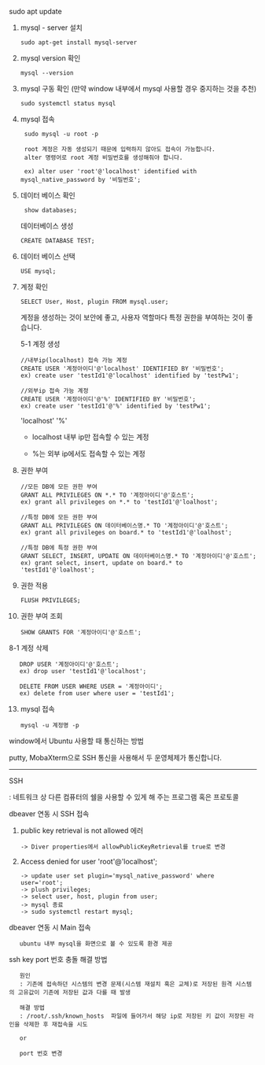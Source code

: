  sudo apt update

1. mysql - server 설치

       sudo apt-get install mysql-server

2. mysql version 확인

       mysql --version
   
3. mysql 구동 확인 (만약 window 내부에서 mysql 사용할 경우 중지하는 것을 추천)

       sudo systemctl status mysql

4. mysql 접속

        sudo mysql -u root -p

        root 계정은 자동 생성되기 때문에 입력하지 않아도 접속이 가능합니다.
        alter 명령어로 root 계정 비밀번호를 생성해줘야 합니다.

        ex) alter user 'root'@'localhost' identified with mysql_native_password by '비밀번호';
   
6. 데이터 베이스 확인 

        show databases;

     데이터베이스 생성

       CREATE DATABASE TEST;

8. 데이터 베이스 선택

       USE mysql;

9. 계정 확인

       SELECT User, Host, plugin FROM mysql.user;

   계정을 생성하는 것이 보안에 좋고, 사용자 역할마다 특정 권한을 부여하는 것이 좋습니다.

   5-1 계정 생성

       //내부ip(localhost) 접속 가능 계정
       CREATE USER '계정아이디'@'localhost' IDENTIFIED BY '비밀번호';
       ex) create user 'testId1'@'localhost' identified by 'testPw1';

       //외부ip 접속 가능 계정
       CREATE USER '계정아이디'@'%' IDENTIFIED BY '비밀번호';
       ex) create user 'testId1'@'%' identified by 'testPw1';

     'localhost' '%'
     + localhost 내부 ip만 접속할 수 있는 계정
     
     + %는 외부 ip에서도 접속할 수 있는 계정  


10. 권한 부여

        //모든 DB에 모든 권한 부여
        GRANT ALL PRIVILEGES ON *.* TO '계정아이디'@'호스트';
        ex) grant all privileges on *.* to 'testId1'@'loalhost';

        //특정 DB에 모든 권한 부여
        GRANT ALL PRIVILEGES ON 데이터베이스명.* TO '계정아이디'@'호스트';
        ex) grant all privileges on board.* to 'testId1'@'loalhost';

        //특정 DB에 특정 권한 부여
        GRANT SELECT, INSERT, UPDATE ON 데이터베이스명.* TO '계정아이디'@'호스트';
        ex) grant select, insert, update on board.* to 'testId1'@'loalhost';

11. 권한 적용

        FLUSH PRIVILEGES;

12. 권한 부여 조회

        SHOW GRANTS FOR '계정아이디'@'호스트';

   8-1 계정 삭제

       DROP USER '계정아이디'@'호스트';
       ex) drop user 'testId1'@'localhost';

       DELETE FROM USER WHERE USER = '계정아이디';
       ex) delete from user where user = 'testId1';

13. mysql 접속

        mysql -u 계정명 -p


window에서 Ubuntu 사용할 때 통신하는 방법

putty, MobaXterm으로 SSH 통신을 사용해서 두 운영체제가 통신합니다.

----

SSH

: 네트워크 상 다른 컴퓨터의 쉘을 사용할 수 있게 해 주는 프로그램 혹은 프로토콜


dbeaver 연동 시 SSH 접속 

1. public key retrieval is not allowed 에러

       -> Diver properties에서 allowPublicKeyRetrieval를 true로 변경

2. Access denied for user 'root'@'localhost';

       -> update user set plugin='mysql_native_password' where user='root';
       -> plush privileges;
       -> select user, host, plugin from user;
       -> mysql 종료
       -> sudo systemctl restart mysql;


dbeaver 연동 시 Main 접속

       ubuntu 내부 mysql을 화면으로 볼 수 있도록 환경 제공


ssh key port 번호 충돌 해결 방법
       
       원인
       : 기존에 접속하던 시스템의 변경 문제(시스템 재설치 혹은 교체)로 저장된 원격 시스템의 고유값이 기존에 저장된 값과 다를 때 발생

       해결 방법
       : /root/.ssh/known_hosts  파일에 들어가서 해당 ip로 저장된 키 값이 저장된 라인을 삭제한 후 재접속을 시도

       or

       port 번호 변경

